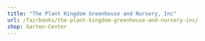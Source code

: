 ```yaml
---
title: "The Plant Kingdom Greenhouse and Nursery, Inc"
url: /fairbanks/the-plant-kingdom-greenhouse-and-nursery-inc/
shop: Garten-Center
---
```

